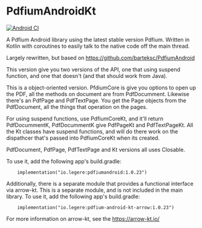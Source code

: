 # PdfiumAndroidKt

[![Android CI](https://github.com/johngray1965/PdfiumAndroidKt/actions/workflows/android.yml/badge.svg)](https://github.com/johngray1965/PdfiumAndroidKt/actions/workflows/android.yml)

A Pdfium Android library using the latest stable version Pdfium.  Written in Kotlin with coroutines to easily talk to the native code off the main thread.

Largely rewritten, but based on https://github.com/barteksc/PdfiumAndroid

This version give you two versions of the API, one that using suspend function, and one that doesn't (and that should work from Java).

This is a object-oriented version.   PfdiumCore is give you options to open up the PDF, all the methods on document are from PdfDocumment.   Likewise there's an PdfPage and PdfTextPage.   You get the Page objects from the PdfDocument, all the things that operation on the pages.   

For using suspend functions, use PdfiumCoreKt, and it'll return PdfDocummentK,  PdfDocummentK give PdfPageKt and PdfTextPageKt.   All the  <Blah>Kt classes have suspend functions, and will do there work on the dispathcer that's passed into PdfiumCoreKt when its created.
  
PdfDocument, PdfPage, PdfTextPage and Kt versions all uses Closable.

To use it, add the following app's build.gradle:
```
    implementation("io.legere:pdfiumandroid:1.0.23")
```

Additionally, there is a separate module that provides a functional interface via arrow-kt.  This is a separate module, and is not included in the main library.  To use it, add the following app's build.gradle:
```
    implementation("io.legere:pdfium-android-kt-arrow:1.0.23")
```
For more information on arrow-kt, see the https://arrow-kt.io/
